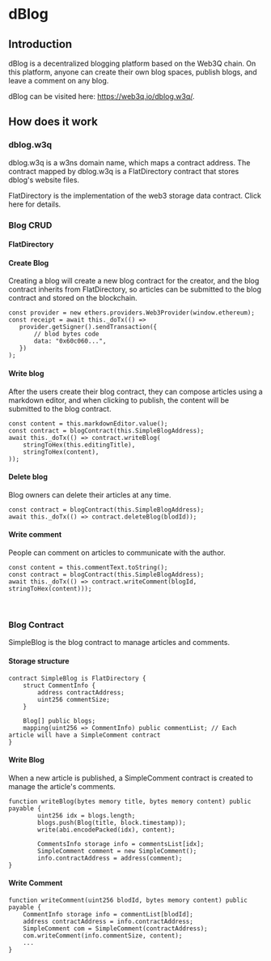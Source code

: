 # dBlog

## Introduction
dBlog is a decentralized blogging platform based on the Web3Q chain. On this platform, 
anyone can create their own blog spaces, publish blogs, and leave a comment on any blog.
   
dBlog can be visited here: https://web3q.io/dblog.w3q/.


## How does it work

### dblog.w3q
dblog.w3q is a w3ns domain name, which maps a contract address. The contract mapped by dblog.w3q is a FlatDirectory contract that stores dblog's website files.

FlatDirectory is the implementation of the web3 storage data contract. Click here for details.

### Blog CRUD

#### FlatDirectory
#### Create Blog
Creating a blog will create a new blog contract for the creator, and the blog contract inherits from FlatDirectory, 
so articles can be submitted to the blog contract and stored on the blockchain.
```
const provider = new ethers.providers.Web3Provider(window.ethereum);
const receipt = await this._doTx(() =>
   provider.getSigner().sendTransaction({
       // blod bytes code
       data: "0x60c060...",
   })
);
```

#### Write blog
After the users create their blog contract, they can compose articles using a markdown editor, and when clicking to publish, 
the content will be submitted to the blog contract.
```
const content = this.markdownEditor.value();
const contract = blogContract(this.SimpleBlogAddress);
await this._doTx(() => contract.writeBlog(
    stringToHex(this.editingTitle),
    stringToHex(content),
));
```

#### Delete blog
Blog owners can delete their articles at any time.
```
const contract = blogContract(this.SimpleBlogAddress);
await this._doTx(() => contract.deleteBlog(blodId));
```

#### Write comment
People can comment on articles to communicate with the author.
```
const content = this.commentText.toString();
const contract = blogContract(this.SimpleBlogAddress);
await this._doTx(() => contract.writeComment(blogId, stringToHex(content)));
```
<br>


### Blog Contract 
SimpleBlog is the blog contract to manage articles and comments.

#### Storage structure
```
contract SimpleBlog is FlatDirectory {
    struct CommentInfo {
        address contractAddress;
        uint256 commentSize;
    }

    Blog[] public blogs;
    mapping(uint256 => CommentInfo) public commentList; // Each article will have a SimpleComment contract
}
```

#### Write Blog
When a new article is published, a SimpleComment contract is created to manage the article's comments.
```
function writeBlog(bytes memory title, bytes memory content) public payable {
        uint256 idx = blogs.length;
        blogs.push(Blog(title, block.timestamp));
        write(abi.encodePacked(idx), content);

        CommentsInfo storage info = commentsList[idx];
        SimpleComment comment = new SimpleComment();
        info.contractAddress = address(comment);
}
```

#### Write Comment
```
function writeComment(uint256 blodId, bytes memory content) public payable {
    CommentInfo storage info = commentList[blodId];
    address contractAddress = info.contractAddress;
    SimpleComment com = SimpleComment(contractAddress);
    com.writeComment(info.commentSize, content);
    ...
}
```


